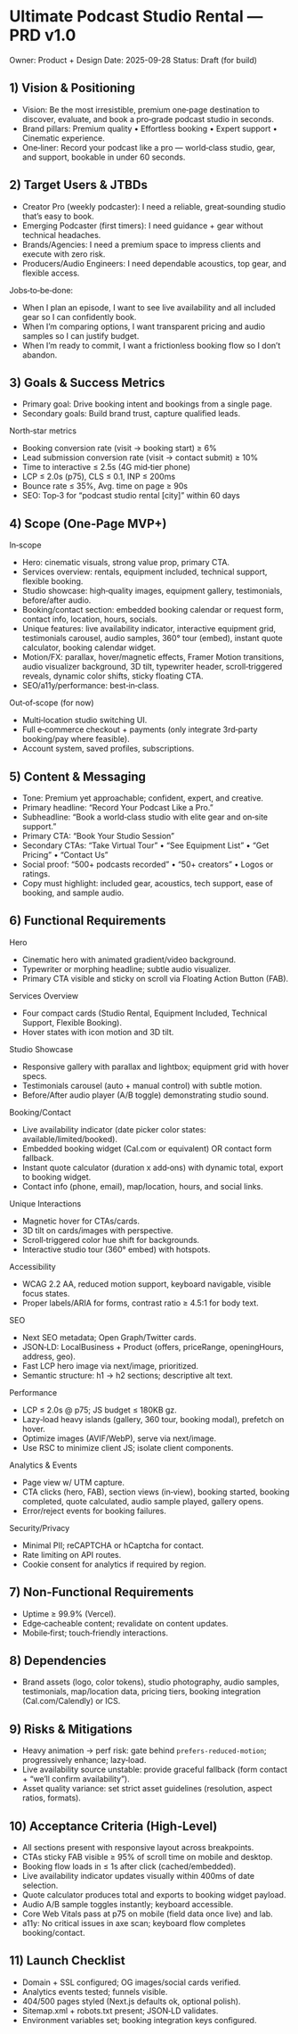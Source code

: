 # Ultimate Podcast Studio Rental — PRD v1.0

Owner: Product + Design
Date: 2025-09-28
Status: Draft (for build)

## 1) Vision & Positioning
- Vision: Be the most irresistible, premium one‑page destination to discover, evaluate, and book a pro‑grade podcast studio in seconds.
- Brand pillars: Premium quality • Effortless booking • Expert support • Cinematic experience.
- One‑liner: Record your podcast like a pro — world‑class studio, gear, and support, bookable in under 60 seconds.

## 2) Target Users & JTBDs
- Creator Pro (weekly podcaster): I need a reliable, great‑sounding studio that’s easy to book.
- Emerging Podcaster (first timers): I need guidance + gear without technical headaches.
- Brands/Agencies: I need a premium space to impress clients and execute with zero risk.
- Producers/Audio Engineers: I need dependable acoustics, top gear, and flexible access.

Jobs‑to‑be‑done:
- When I plan an episode, I want to see live availability and all included gear so I can confidently book.
- When I’m comparing options, I want transparent pricing and audio samples so I can justify budget.
- When I’m ready to commit, I want a frictionless booking flow so I don’t abandon.

## 3) Goals & Success Metrics
- Primary goal: Drive booking intent and bookings from a single page.
- Secondary goals: Build brand trust, capture qualified leads.

North‑star metrics
- Booking conversion rate (visit → booking start) ≥ 6%
- Lead submission conversion rate (visit → contact submit) ≥ 10%
- Time to interactive ≤ 2.5s (4G mid‑tier phone)
- LCP ≤ 2.0s (p75), CLS ≤ 0.1, INP ≤ 200ms
- Bounce rate ≤ 35%, Avg. time on page ≥ 90s
- SEO: Top‑3 for “podcast studio rental [city]” within 60 days

## 4) Scope (One‑Page MVP+)
In‑scope
- Hero: cinematic visuals, strong value prop, primary CTA.
- Services overview: rentals, equipment included, technical support, flexible booking.
- Studio showcase: high‑quality images, equipment gallery, testimonials, before/after audio.
- Booking/contact section: embedded booking calendar or request form, contact info, location, hours, socials.
- Unique features: live availability indicator, interactive equipment grid, testimonials carousel, audio samples, 360° tour (embed), instant quote calculator, booking calendar widget.
- Motion/FX: parallax, hover/magnetic effects, Framer Motion transitions, audio visualizer background, 3D tilt, typewriter header, scroll‑triggered reveals, dynamic color shifts, sticky floating CTA.
- SEO/a11y/performance: best‑in‑class.

Out‑of‑scope (for now)
- Multi‑location studio switching UI.
- Full e‑commerce checkout + payments (only integrate 3rd‑party booking/pay where feasible).
- Account system, saved profiles, subscriptions.

## 5) Content & Messaging
- Tone: Premium yet approachable; confident, expert, and creative.
- Primary headline: “Record Your Podcast Like a Pro.”
- Subheadline: “Book a world‑class studio with elite gear and on‑site support.”
- Primary CTA: “Book Your Studio Session”
- Secondary CTAs: “Take Virtual Tour” • “See Equipment List” • “Get Pricing” • “Contact Us”
- Social proof: “500+ podcasts recorded” • “50+ creators” • Logos or ratings.
- Copy must highlight: included gear, acoustics, tech support, ease of booking, and sample audio.

## 6) Functional Requirements
Hero
- Cinematic hero with animated gradient/video background.
- Typewriter or morphing headline; subtle audio visualizer.
- Primary CTA visible and sticky on scroll via Floating Action Button (FAB).

Services Overview
- Four compact cards (Studio Rental, Equipment Included, Technical Support, Flexible Booking).
- Hover states with icon motion and 3D tilt.

Studio Showcase
- Responsive gallery with parallax and lightbox; equipment grid with hover specs.
- Testimonials carousel (auto + manual control) with subtle motion.
- Before/After audio player (A/B toggle) demonstrating studio sound.

Booking/Contact
- Live availability indicator (date picker color states: available/limited/booked).
- Embedded booking widget (Cal.com or equivalent) OR contact form fallback.
- Instant quote calculator (duration x add‑ons) with dynamic total, export to booking widget.
- Contact info (phone, email), map/location, hours, and social links.

Unique Interactions
- Magnetic hover for CTAs/cards.
- 3D tilt on cards/images with perspective.
- Scroll‑triggered color hue shift for backgrounds.
- Interactive studio tour (360° embed) with hotspots.

Accessibility
- WCAG 2.2 AA, reduced motion support, keyboard navigable, visible focus states.
- Proper labels/ARIA for forms, contrast ratio ≥ 4.5:1 for body text.

SEO
- Next SEO metadata; Open Graph/Twitter cards.
- JSON‑LD: LocalBusiness + Product (offers, priceRange, openingHours, address, geo).
- Fast LCP hero image via next/image, prioritized.
- Semantic structure: h1 → h2 sections; descriptive alt text.

Performance
- LCP ≤ 2.0s @ p75; JS budget ≤ 180KB gz.
- Lazy‑load heavy islands (gallery, 360 tour, booking modal), prefetch on hover.
- Optimize images (AVIF/WebP), serve via next/image.
- Use RSC to minimize client JS; isolate client components.

Analytics & Events
- Page view w/ UTM capture.
- CTA clicks (hero, FAB), section views (in‑view), booking started, booking completed, quote calculated, audio sample played, gallery opens.
- Error/reject events for booking failures.

Security/Privacy
- Minimal PII; reCAPTCHA or hCaptcha for contact.
- Rate limiting on API routes.
- Cookie consent for analytics if required by region.

## 7) Non‑Functional Requirements
- Uptime ≥ 99.9% (Vercel).
- Edge‑cacheable content; revalidate on content updates.
- Mobile‑first; touch‑friendly interactions.

## 8) Dependencies
- Brand assets (logo, color tokens), studio photography, audio samples, testimonials, map/location data, pricing tiers, booking integration (Cal.com/Calendly) or ICS.

## 9) Risks & Mitigations
- Heavy animation → perf risk: gate behind `prefers-reduced-motion`; progressively enhance; lazy‑load.
- Live availability source unstable: provide graceful fallback (form contact + “we’ll confirm availability”).
- Asset quality variance: set strict asset guidelines (resolution, aspect ratios, formats).

## 10) Acceptance Criteria (High‑Level)
- All sections present with responsive layout across breakpoints.
- CTAs sticky FAB visible ≥ 95% of scroll time on mobile and desktop.
- Booking flow loads in ≤ 1s after click (cached/embedded).
- Live availability indicator updates visually within 400ms of date selection.
- Quote calculator produces total and exports to booking widget payload.
- Audio A/B sample toggles instantly; keyboard accessible.
- Core Web Vitals pass at p75 on mobile (field data once live) and lab.
- a11y: No critical issues in axe scan; keyboard flow completes booking/contact.

## 11) Launch Checklist
- Domain + SSL configured; OG images/social cards verified.
- Analytics events tested; funnels visible.
- 404/500 pages styled (Next.js defaults ok, optional polish).
- Sitemap.xml + robots.txt present; JSON‑LD validates.
- Environment variables set; booking integration keys configured.

